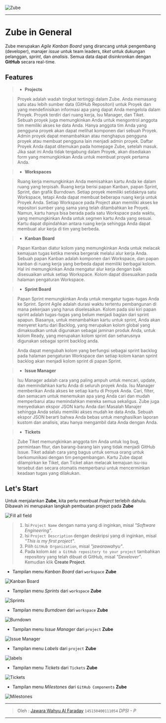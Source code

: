 
![Zube](https://zube.io/images/45001cebe04ef1725a03259b174cf3a6.combo_blue.svg)


---

# Zube in General

  Zube merupakan *Agile Kanban Board* yang dirancang untuk pengembang (developer), manajer *issue* untuk team leaders, *tiket* untuk dukungan pelanggan, *sprint*, dan *analisis*. Semua data dapat disinkronkan dengan **GitHub** secara real-time.


## Features

> * **Projects**
>

>  Proyek adalah wadah tingkat tertinggi dalam Zube. Anda memasang satu atau lebih sumber data (GitHub Repositori) untuk Proyek dan yang mendefinisikan informasi apa yang dapat Anda mengelola dalam Proyek. Proyek terdiri dari ruang kerja, Isu Manager, dan Tiket. Sebuah proyek juga memungkinkan Anda untuk mengontrol anggota tim memiliki akses ke data Anda. Hanya anggota tim Anda yang pengguna proyek akan dapat melihat komponen dari sebuah Proyek. Admin proyek dapat menambahkan atau menghapus pengguna proyek atau membuat pengguna lain menjadi admin proyek. Daftar Proyek Anda dapat ditemukan pada homepage Zube, setelah masuk. Jika saat ini Anda tidak tergabung dalam Proyek, akan disediakan form yang memungkinkan Anda untuk membuat proyek pertama Anda.
>

> * **Workspaces**
>

>  Ruang kerja memungkinkan Anda memisahkan kartu Anda ke dalam ruang yang terpisah. Ruang kerja berisi papan Kanban, papan Sprint, Sprint, dan grafik Burndown. Setiap proyek memiliki setidaknya satu Workspace, tetapi Anda dapat membuat beberapa ruang kerja untuk Proyek Anda. Setiap Workspace pada Project akan memiliki akses ke repositori sumber yang sama yang telah ditambahkan ke Proyek. Namun, kartu hanya bisa berada pada satu Workspace pada waktu, yang memungkinkan Anda untuk segmen kartu Anda yang sesuai. Kartu dapat dipindahkan antara ruang kerja sehingga Anda dapat membuat alur kerja di tim yang berbeda.
>

> * **Kanban Board**
>

>  Papan Kanban diatur kolom yang memungkinkan Anda untuk melacak kemajuan tugas ketika mereka bergerak melalui alur kerja Anda. Sebuah papan Kanban adalah komponen dari Workspace, dan papan kanban di ruang kerja yang berbeda dapat memiliki berbagai kolom. Hal ini memungkinkan Anda mengatur alur kerja dengan baik disesuaikan untuk setiap Workspace. Kolom dapat disesuaikan pada halaman pengaturan Workspace.
>

> * **Sprint Board**
>

>  Papan Sprint memungkinkan Anda untuk mengatur tugas-tugas Anda ke Sprint. Sprint Agile adalah durasi waktu tertentu pembangunan di mana pekerjaan yang harus diselesaikan. Kolom pada sisi kiri papan sprint adalah tugas-tugas yang belum menjadi bagian dari sprint apapun. Biasanya, untuk menambahkan kartu untuk sprint, Anda akan menyeret kartu dari Backlog, yang merupakan kolom global yang dimaksudkan untuk digunakan sebagai jaminan produk Anda, untuk kolom Ready, yang merupakan kolom sprint dan seharusnya digunakan sebagai sprint backlog anda.

>  Anda dapat mengubah kolom yang berfungsi sebagai sprint backlog pada halaman pengaturan Workspace dan setiap kolom kanan sprint backlog akan menjadi kolom sprint di papan Sprint.
>


> * **Issue Manager**
>

>  Isu Manager adalah cara yang paling ampuh untuk mencari, update, dan memindahkan kartu Anda di seluruh proyek Anda. Isu Manager memberikan Anda akses ke setiap kartu di Proyek Anda. Cari, filter, dan semacam untuk menemukan apa yang Anda cari dan mudah memperbarui atau memindahkan mereka semua sekaligus. Zube juga menyediakan ekspor JSON kartu Anda dari Masalah Manajer sehingga Anda selalu memiliki akses mudah ke data Anda. Sebuah ekspor JSON berarti bahwa Anda bebas untuk menghasilkan laporan kustom dan analisis, atau hanya mengambil data Anda dengan Anda.
>

> * **Tickets**
>

>  Zube Tiket memungkinkan anggota tim Anda untuk log bug, permintaan fitur, dan barang-barang lain yang tidak menjadi GitHub Issue. Tiket adalah cara yang bagus untuk semua orang untuk berkomunikasi dengan tim pengembangan. Kartu Zube dapat dilampirkan ke Tiket, dan Ticket akan melacak kemajuan isu-isu tersebut dan secara otomatis memperbarui untuk mencerminkan keadaan tugas yang dilakukan.
>


## Let's Start

Untuk menjalankan **Zube**, kita perlu membuat *Project* terlebih dahulu. Dibawah ini merupakan langkah pembuatan project pada **Zube**

![Fill all field](https://lh3.googleusercontent.com/-OBksglMHMLk/WFcv_PkVS6I/AAAAAAAAAPM/c-KJ4UcmvSM5nKuV4neN0MQZvVWIlB-qQCLcB/s0/5.png "5.png")

> 1. Isi `Project Name` dengan nama yang di inginkan, misal _"Software Engineering"_.
> 2. Isi `Project Description` dengan deskripsi yang di inginkan, misal _"This is my first project"_.
> 3. Pilih `GitHub Organization`, misal _"jawarawahyu"_.
> 4. Pada kolom `Add a GitHub repository to your project` tambahkan repository yang telah dibuat di GitHub, misal _"Develover"_. Kemudian klik **Create Project**.

 * Tampilan menu *Kanban Board* dari `workspace` **Zube**

![Kanban Board](https://lh3.googleusercontent.com/-kkVwErY3Bbs/WFc5VrCNaoI/AAAAAAAAAP0/xYNQ6QuESxQFo2370jul1gcvSb_M-lB4QCLcB/s0/6.png "6.png")

* Tampilan menu *Sprints* dari `workspace` **Zube**

![Sprints](https://lh3.googleusercontent.com/-bm8vUcPymQo/WFd5ImbYUjI/AAAAAAAAAQU/0Bzdy9IsN9AQ3J9evrcCKkxNmI-OytKawCLcB/s0/7.png "7.png")

* Tampilan menu *Burndown* dari `workspace` **Zube**

![Burndown](https://lh3.googleusercontent.com/-dKlQd30rRxo/WFd53AOPSyI/AAAAAAAAAQc/0rkAtS1emJUOoZ5qtIPGCMiUk2BozutDQCLcB/s0/8.png "8.png")

* Tampilan menu *Issue Manager* dari `project` **Zube**

![Issue Manager](https://lh3.googleusercontent.com/-7C-0tIR1YOs/WFd6NueAkTI/AAAAAAAAAQs/LhyVezNBQq4hKcOPbU08_P3LuYRnu_NYACLcB/s0/9.png "9.png")

* Tampilan menu *Labels* dari `project` **Zube**

![labels](https://lh3.googleusercontent.com/-Usx8_KINSQo/WFd61pnQ89I/AAAAAAAAAQ8/l5jyxh_xcYsZ-0M10W9Kg69_6AUyhY5NACLcB/s0/10.png "10.png")

* Tampilan menu *Tickets* dari `Tickets` **Zube**

![Tickets](https://lh3.googleusercontent.com/-9fNXWUHsKcE/WFd78WPUyrI/AAAAAAAAARY/e4yvHxQJY2crgnoowqShMMN44PzA-jbIwCLcB/s0/11.png "11.png")

* Tampilan menu *Milestones* dari `GitHub Components` **Zube**

![Milestones](https://lh3.googleusercontent.com/-KZDN20XYz1A/WFd8eZk_pNI/AAAAAAAAARk/WUrAgtLArwwUu8JqrR4ZH8j07eGBzxMLQCLcB/s0/13.png "13.png")


---

> Oleh : [Jawara Wahyu Al Faraday](https://www.twitter.com/jawarawahyu) `145150400111054` *DPSI - P*

---
